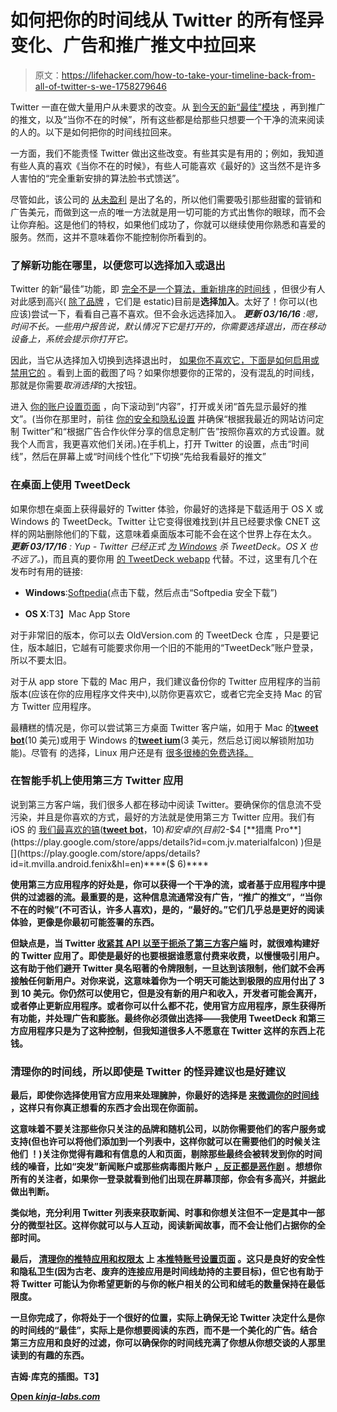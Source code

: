 # 如何把你的时间线从 Twitter 的所有怪异变化、广告和推广推文中拉回来

> 原文：<https://lifehacker.com/how-to-take-your-timeline-back-from-all-of-twitter-s-we-1758279646>

Twitter 一直在做大量用户从未要求的改变。从 [到今天的新“最佳”模块](https://lifehacker.com/twitter-begins-rolling-out-algorithmic-timeline-will-b-1758242228) ，再到推广的推文，以及“当你不在的时候”，所有这些都是给那些只想要一个干净的流来阅读的人的。以下是如何把你的时间线拉回来。



一方面，我们不能责怪 Twitter 做出这些改变。有些其实是有用的；例如，我知道有些人真的喜欢《当你不在的时候》，有些人可能喜欢《最好的》这当然不是许多人害怕的“完全重新安排的算法脸书式馈送”。

尽管如此，该公司的 [从未盈利](http://www.fool.com/investing/general/2015/04/11/will-twitter-inc-ever-be-profitable.aspx) 是出了名的，所以他们需要吸引那些甜蜜的营销和广告美元，而做到这一点的唯一方法就是用一切可能的方式出售你的眼球，而不会让你弃船。这是他们的特权，如果他们成功了，你就可以继续使用你熟悉和喜爱的服务。然而，这并不意味着你不能控制你所看到的。

### 了解新功能在哪里，以便您可以选择加入或退出

Twitter 的新“最佳”功能，即 [完全不是一个算法，重新排序的时间线](https://twitter.com/jack/status/696081566032723968) ，但很少有人对此感到高兴( [除了品牌](https://blog.twitter.com/2016/an-improved-timeline-for-consumers-and-brands) ，它们是 estatic)目前是**选择加入**。太好了！你可以(也应该)尝试一下，看看自己喜不喜欢。但不会永远选择加入。 ***更新 03/16/16*** *:嗯，时间不长。一些用户报告说，默认情况下它是打开的，你需要选择退出，而在移动设备上，系统会提示你打开它。*

因此，当它从选择加入切换到选择退出时， [如果你不喜欢它，下面是如何启用或禁用它的](https://support.twitter.com/articles/164083) 。看到上面的截图了吗？如果你想要你的正常的，没有混乱的时间线，那就是你需要*取消选择*的大按钮。

进入 [你的账户设置页面](https://twitter.com/settings/account) ，向下滚动到“内容”，打开或关闭“首先显示最好的推文”。(当你在那里时，前往 [你的安全和隐私设置](https://twitter.com/settings/security) 并确保“根据我最近的网站访问定制 Twitter”和“根据广告合作伙伴分享的信息定制广告”按照你喜欢的方式设置。就我个人而言，我更喜欢他们关闭。)在手机上，打开 Twitter 的设置，点击“时间线”，然后在屏幕上或“时间线个性化”下切换“先给我看最好的推文”

### 在桌面上使用 TweetDeck

如果你想在桌面上获得最好的 Twitter 体验，你最好的选择是下载适用于 OS X 或 Windows 的 TweetDeck。Twitter 让它变得很难找到(并且已经要求像 CNET 这样的网站删除他们的下载，这意味着桌面版本可能不会在这个世界上存在太久。 ***更新 03/17/16** : Yup - Twitter 已经正式* [*为 Windows*](http://lifehacker.com/tweetdeck-for-windows-is-officially-dead-1765530136) *杀 TweetDeck。OS X 也不远了。*)，而且真的要你用 [的 TweetDeck webapp](https://tweetdeck.twitter.com/) 代替。不过，这里有几个在发布时有用的链接:

*   **Windows**:[Softpedia](http://www.softpedia.com/get/Internet/Chat/Other-Chat-Tools/TweetDeck.shtml)(点击下载，然后点击“Softpedia 安全下载”)

*   **OS X**:T3】Mac App Store

对于非常旧的版本，你可以去 OldVersion.com 的 TweetDeck 仓库 ，只是要记住，版本越旧，它越有可能要求你用一个旧的不能用的“TweetDeck”账户登录，所以不要太旧。

对于从 app store 下载的 Mac 用户，我们建议备份你的 Twitter 应用程序的当前版本(应该在你的应用程序文件夹中),以防你更喜欢它，或者它完全支持 Mac 的官方 Twitter 应用程序。

最糟糕的情况是，你可以尝试第三方桌面 Twitter 客户端，如用于 Mac 的[**tweet bot**](http://tapbots.com/tweetbot/mac/)(10 美元)或用于 Windows 的[**tweet ium**](https://www.microsoft.com/en-us/store/apps/tweetium/9wzdncrdglpv)(3 美元，然后总订阅以解锁附加功能)。尽管有 的选择，Linux 用户还是有 [很多很棒的免费选择。](http://lifehacker.com/the-best-twitter-client-for-linux-5879964)

### 在智能手机上使用第三方 Twitter 应用

说到第三方客户端，我们很多人都在移动中阅读 Twitter。要确保你的信息流不受污染，并且是你喜欢的方式，最好的方法就是使用第三方 Twitter 应用。我们有 iOS 的 [我们最喜欢的镐](http://lifehacker.com/the-best-twitter-client-for-iphone-5809798)([**tweet bot**](https://itunes.apple.com/us/app/tweetbot-4-for-twitter/id1018355599?mt=8)，$10)和安卓的(目前$2-$4 [**猎鹰 Pro**](https://play.google.com/store/apps/details?id=com.jv.materialfalcon) )但是[](https://play.google.com/store/apps/details?id=it.mvilla.android.fenix&hl=en)****($ 6)****

****使用第三方应用程序的好处是，你可以获得一个干净的流，或者基于应用程序中提供的过滤器的流。最重要的是，这种信息流通常没有广告，“推广的推文”，“当你不在的时候”(不可否认，许多人喜欢)，是的，“最好的。”它们几乎总是更好的阅读体验，更像是你最初可能签署的东西。****

****但缺点是，当 Twitter [收紧其 API 以至于扼杀了第三方客户端](http://lifehacker.com/whys-everybody-so-pissed-about-twitter-and-should-i-ca-5937648) 时，就很难构建好的 Twitter 应用了。即使是最好的也要根据谁愿意付费来收费，以慢慢吸引用户。这有助于他们避开 Twitter 臭名昭著的令牌限制，一旦达到该限制，他们就不会再接触任何新用户。对你来说，这意味着你为一个明天可能达到极限的应用付出了 3 到 10 美元。你仍然可以使用它，但是没有新的用户和收入，开发者可能会离开，或者停止更新应用程序。或者你可以什么都不花，使用官方应用程序，原生获得所有功能，并处理广告和膨胀。最终你必须做出选择——我使用 TweetDeck 和第三方应用程序只是为了这种控制，但我知道很多人不愿意在 Twitter 这样的东西上花钱。****

### ****清理你的时间线，所以即使是 Twitter 的怪异建议也是好建议****

****最后，即使你选择使用官方应用来处理臃肿，你最好的选择是 [来微调你的时间线](https://lifehacker.com/how-to-clean-up-and-fine-tune-your-twitter-feed-1514738479) ，这样只有你真正想看的东西才会出现在你面前。****

****这意味着不要关注那些你只关注的品牌和随机公司，以防你需要他们的客户服务或支持(但也许可以将他们添加到一个列表中，这样你就可以在需要他们的时候关注他们 ！)关注你觉得有趣和有信息的人和页面，剔除那些最终会被转发到你的时间线的噪音，比如“突发”新闻账户或那些病毒图片账户 [，反正都是恶作剧](http://factually.gizmodo.com/) 。想想你所有的关注者，如果你一登录就看到他们出现在屏幕顶部，你会有多高兴，并据此做出判断。****

****类似地，充分利用 Twitter 列表来获取新闻、时事和你想关注但不一定是其中一部分的微型社区。这样你就可以与人互动，阅读新闻故事，而不会让他们占据你的全部时间。****

****最后， [清理你的推特应用和权限太](https://lifehacker.com/clean-out-your-twitter-app-permissions-as-part-of-your-5905299) 上 [本推特账号设置页面](https://twitter.com/settings/applications) 。这只是良好的安全性和隐私卫生(因为古老、废弃的连接应用是时间线劫持的主要目标)，但它也有助于将 Twitter 可能认为你希望更新的与你的帐户相关的公司和绒毛的数量保持在最低限度。****

****一旦你完成了，你将处于一个很好的位置，实际上确保无论 Twitter 决定什么是你的时间线的“最佳”，实际上是你想要阅读的东西，而不是一个美化的广告。结合第三方应用和良好的过滤，你可以确保你的时间线充满了你想从你想交谈的人那里读到的有趣的东西。****

****吉姆·库克的插图。T3】****

****[Open *kinja-labs.com*](http://kinja-labs.com/related-widget/?posts=5937648,1630910313,1734731855&title=More%20Twitter%20Tweaks!)****